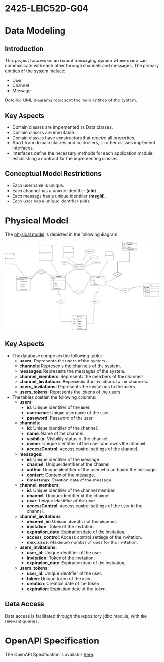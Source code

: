 # 2425-LEIC52D-G04
# Data Modeling

## Introduction

This project focuses on an instant messaging system where users can communicate with each other through channels and messages. The primary entities of the system include:

- User
- Channel
- Message

Detailed [UML diagrams](./Conceptual_Module/README.md) represent the main entities of the system.

## Key Aspects

- Domain classes are implemented as Data classes.
- Domain classes are immutable.
- Domain classes have constructors that receive all properties.
- Apart from domain classes and controllers, all other classes implement interfaces.
- Interfaces define the necessary methods for each application module, establishing a contract for the implementing classes.

## Conceptual Model Restrictions

- Each username is unique.
- Each channel has a unique identifier (**cId**).
- Each message has a unique identifier (**msgId**).
- Each user has a unique identifier (**uId**).

# Physical Model

The [physical model](../code/jvm/repository_jdbc/src/sql/create.sql) is depicted in the following diagram:

<img src="../code/jvm/repository_jdbc/src/sql/ChIMP-scheme.svg">

## Key Aspects

- The database comprises the following tables:
    - **users**: Represents the users of the system.
    - **channels**: Represents the channels of the system.
    - **messages**: Represents the messages of the system.
    - **channel_members**: Represents the members of the channels.
    - **channel_invitations**: Represents the invitations to the channels.
    - **users_invitations**: Represents the invitations to the users.
    - **users_tokens**: Represents the tokens of the users.
- The tables contain the following columns:
    - **users**:
        - **id**: Unique identifier of the user.
        - **username**: Unique username of the user.
        - **password**: Password of the user.
    - **channels**:
        - **id**: Unique identifier of the channel.
        - **name**: Name of the channel.
        - **visibility**: Visibility status of the channel.
        - **owner**: Unique identifier of the user who owns the channel.
        - **accessControl**: Access control settings of the channel.
    - **messages**:
        - **id**: Unique identifier of the message.
        - **channel**: Unique identifier of the channel.
        - **author**: Unique identifier of the user who authored the message.
        - **content**: Content of the message.
        - **timestamp**: Creation date of the message.
    - **channel_members**:
        - **id**: Unique identifier of the channel member.
        - **channel**: Unique identifier of the channel.
        - **user**: Unique identifier of the user.
        - **accessControl**: Access control settings of the user in the channel.
    - **channel_invitations**:
        - **channel_id**: Unique identifier of the channel.
        - **invitation**: Token of the invitation.
        - **expiration_date**: Expiration date of the invitation.
        - **access_control**: Access control settings of the invitation.
        - **max_uses**: Maximum number of uses for the invitation.
    - **users_invitations**:
        - **user_id**: Unique identifier of the user.
        - **invitation**: Token of the invitation.
        - **expiration_date**: Expiration date of the invitation.
    - **users_tokens**:
        - **user_id**: Unique identifier of the user.
        - **token**: Unique token of the user.
        - **creation**: Creation date of the token.
        - **expiration**: Expiration date of the token.

## Data Access

Data access is facilitated through the repository_jdbc module, with the relevant [queries](./dataAccess/README.md).

# OpenAPI Specification

The OpenAPI Specification is available [here](./openapi/README.md).